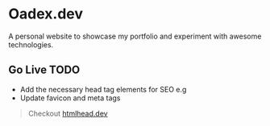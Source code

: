 # Oadex.dev
A personal website to showcase my portfolio and experiment with awesome technologies.

## Go Live TODO
- Add the necessary head tag elements for SEO e.g
- Update favicon and meta tags

> Checkout [htmlhead.dev](https://htmlhead.dev/)